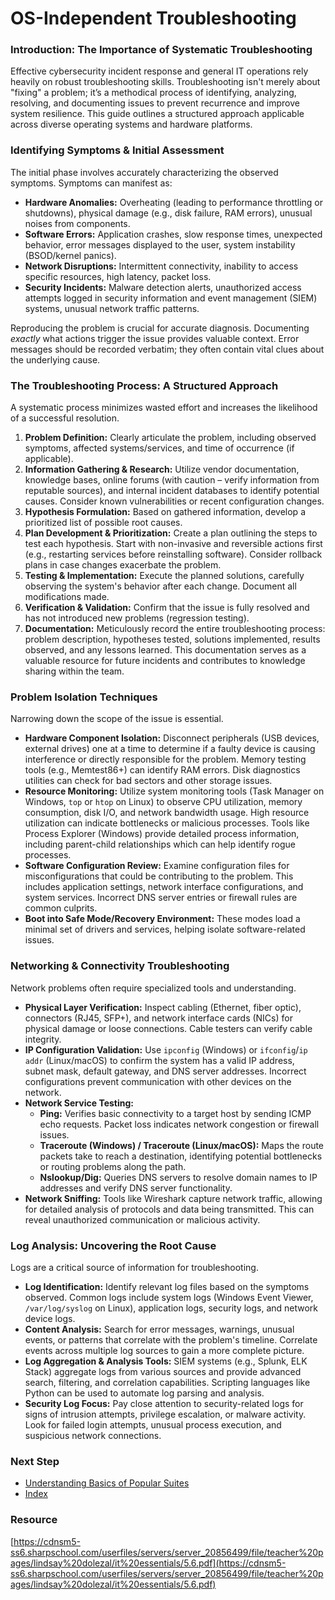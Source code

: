 # OS-Independent Troubleshooting

### Introduction: The Importance of Systematic Troubleshooting

Effective cybersecurity incident response and general IT operations rely heavily on robust troubleshooting skills.  Troubleshooting isn't merely about "fixing" a problem; it’s a methodical process of identifying, analyzing, resolving, and documenting issues to prevent recurrence and improve system resilience. This guide outlines a structured approach applicable across diverse operating systems and hardware platforms.

### Identifying Symptoms & Initial Assessment

The initial phase involves accurately characterizing the observed symptoms.  Symptoms can manifest as:

*   **Hardware Anomalies:** Overheating (leading to performance throttling or shutdowns), physical damage (e.g., disk failure, RAM errors), unusual noises from components.
*   **Software Errors:** Application crashes, slow response times, unexpected behavior, error messages displayed to the user, system instability (BSOD/kernel panics).
*   **Network Disruptions:** Intermittent connectivity, inability to access specific resources, high latency, packet loss.
*   **Security Incidents:**  Malware detection alerts, unauthorized access attempts logged in security information and event management (SIEM) systems, unusual network traffic patterns.

Reproducing the problem is crucial for accurate diagnosis. Documenting *exactly* what actions trigger the issue provides valuable context. Error messages should be recorded verbatim; they often contain vital clues about the underlying cause.

### The Troubleshooting Process: A Structured Approach

A systematic process minimizes wasted effort and increases the likelihood of a successful resolution.

1.  **Problem Definition:** Clearly articulate the problem, including observed symptoms, affected systems/services, and time of occurrence (if applicable).
2.  **Information Gathering & Research:** Utilize vendor documentation, knowledge bases, online forums (with caution – verify information from reputable sources), and internal incident databases to identify potential causes. Consider known vulnerabilities or recent configuration changes.
3.  **Hypothesis Formulation:** Based on gathered information, develop a prioritized list of possible root causes.
4.  **Plan Development & Prioritization:** Create a plan outlining the steps to test each hypothesis. Start with non-invasive and reversible actions first (e.g., restarting services before reinstalling software). Consider rollback plans in case changes exacerbate the problem.
5.  **Testing & Implementation:** Execute the planned solutions, carefully observing the system's behavior after each change. Document all modifications made.
6.  **Verification & Validation:** Confirm that the issue is fully resolved and has not introduced new problems (regression testing).
7.  **Documentation:** Meticulously record the entire troubleshooting process: problem description, hypotheses tested, solutions implemented, results observed, and any lessons learned. This documentation serves as a valuable resource for future incidents and contributes to knowledge sharing within the team.

### Problem Isolation Techniques

Narrowing down the scope of the issue is essential.

*   **Hardware Component Isolation:** Disconnect peripherals (USB devices, external drives) one at a time to determine if a faulty device is causing interference or directly responsible for the problem.  Memory testing tools (e.g., Memtest86+) can identify RAM errors. Disk diagnostics utilities can check for bad sectors and other storage issues.
*   **Resource Monitoring:** Utilize system monitoring tools (Task Manager on Windows, `top` or `htop` on Linux) to observe CPU utilization, memory consumption, disk I/O, and network bandwidth usage.  High resource utilization can indicate bottlenecks or malicious processes. Tools like Process Explorer (Windows) provide detailed process information, including parent-child relationships which can help identify rogue processes.
*   **Software Configuration Review:** Examine configuration files for misconfigurations that could be contributing to the problem. This includes application settings, network interface configurations, and system services.  Incorrect DNS server entries or firewall rules are common culprits.
*   **Boot into Safe Mode/Recovery Environment:** These modes load a minimal set of drivers and services, helping isolate software-related issues.

### Networking & Connectivity Troubleshooting

Network problems often require specialized tools and understanding.

*   **Physical Layer Verification:** Inspect cabling (Ethernet, fiber optic), connectors (RJ45, SFP+), and network interface cards (NICs) for physical damage or loose connections.  Cable testers can verify cable integrity.
*   **IP Configuration Validation:** Use `ipconfig` (Windows) or `ifconfig`/`ip addr` (Linux/macOS) to confirm the system has a valid IP address, subnet mask, default gateway, and DNS server addresses.  Incorrect configurations prevent communication with other devices on the network.
*   **Network Service Testing:**
    *   **Ping:** Verifies basic connectivity to a target host by sending ICMP echo requests. Packet loss indicates network congestion or firewall issues.
    *   **Traceroute (Windows) / Traceroute (Linux/macOS):**  Maps the route packets take to reach a destination, identifying potential bottlenecks or routing problems along the path.
    *   **Nslookup/Dig:** Queries DNS servers to resolve domain names to IP addresses and verify DNS server functionality.
*   **Network Sniffing:** Tools like Wireshark capture network traffic, allowing for detailed analysis of protocols and data being transmitted. This can reveal unauthorized communication or malicious activity.

### Log Analysis: Uncovering the Root Cause

Logs are a critical source of information for troubleshooting.

*   **Log Identification:** Identify relevant log files based on the symptoms observed. Common logs include system logs (Windows Event Viewer, `/var/log/syslog` on Linux), application logs, security logs, and network device logs.
*   **Content Analysis:**  Search for error messages, warnings, unusual events, or patterns that correlate with the problem's timeline. Correlate events across multiple log sources to gain a more complete picture.
*   **Log Aggregation & Analysis Tools:** SIEM systems (e.g., Splunk, ELK Stack) aggregate logs from various sources and provide advanced search, filtering, and correlation capabilities.  Scripting languages like Python can be used to automate log parsing and analysis.
*   **Security Log Focus:** Pay close attention to security-related logs for signs of intrusion attempts, privilege escalation, or malware activity.  Look for failed login attempts, unusual process execution, and suspicious network connections.
### Next Step
- [Understanding Basics of Popular Suites](https://github.com/Sisu-Sus/CyberSec-RoadMap/blob/main/Fundamental_IT_Skills/Understanding_Basics_of_Popular_Suites/Understanding_Basics_of_Popular_Suites.md)
- [Index](https://github.com/Sisu-Sus/CyberSec-RoadMap/blob/main/index.md)

### Resource 
[https://cdnsm5-ss6.sharpschool.com/userfiles/servers/server_20856499/file/teacher%20pages/lindsay%20dolezal/it%20essentials/5.6.pdf](https://cdnsm5-ss6.sharpschool.com/userfiles/servers/server_20856499/file/teacher%20pages/lindsay%20dolezal/it%20essentials/5.6.pdf)
